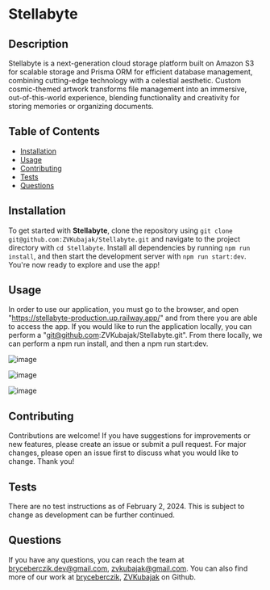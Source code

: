 
# Stellabyte

## Description
Stellabyte is a next-generation cloud storage platform built on Amazon S3 for scalable storage and Prisma ORM for efficient database management, combining cutting-edge technology with a celestial aesthetic. Custom cosmic-themed artwork transforms file management into an immersive, out-of-this-world experience, blending functionality and creativity for storing memories or organizing documents.

## Table of Contents
- [Installation](#installation)
- [Usage](#usage)
- [Contributing](#contributing)
- [Tests](#tests)
- [Questions](#questions)

## Installation
To get started with **Stellabyte**, clone the repository using `git clone git@github.com:ZVKubajak/Stellabyte.git` and navigate to the project directory with `cd Stellabyte`. Install all dependencies by running `npm run install`, and then start the development server with `npm run start:dev`. You're now ready to explore and use the app!

## Usage
In order to use our application, you must go to the browser, and open "https://stellabyte-production.up.railway.app/" and from there you are able to access the app. If you would like to run the application locally, you can perform a "git@github.com:ZVKubajak/Stellabyte.git". From there locally, we can perform a npm run install, and then a npm run start:dev.

![image](https://github.com/user-attachments/assets/74cef2cd-4588-4f5d-a54d-ac608fe6d3cf)

![image](https://github.com/user-attachments/assets/d2987a13-e341-4dd5-b690-f4376c5fb1bd)

![image](https://github.com/user-attachments/assets/3030f490-fb26-4161-ac39-c01c8cd7bf33)

## Contributing
Contributions are welcome! If you have suggestions for improvements or new features, please create an issue or submit a pull request. For major changes, please open an issue first to discuss what you would like to change. Thank you!

## Tests
There are no test instructions as of February 2, 2024. This is subject to change as development can be further continued.

## Questions
If you have any questions, you can reach the team at [bryceberczik.dev@gmail.com](mailto:bryceberczik.dev@gmail.com), [zvkubajak@gmail.com](mailto:zvkubajak@gmail.com). You can also find more of our work at [bryceberczik](https://github.com/bryceberczik), [ZVKubajak](https://github.com/ZVKubajak) on Github.
